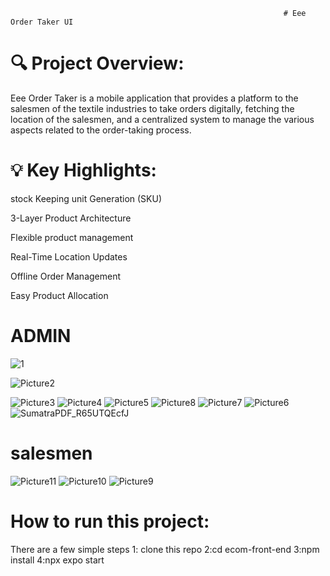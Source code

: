 
                                                                 # Eee Order Taker UI
# 🔍 Project Overview:

Eee Order Taker is a mobile application that provides a platform to the salesmen of the textile industries to take orders digitally, fetching the location of the salesmen, and a centralized system to manage the various aspects related to the order-taking process.

# 💡 Key Highlights:

stock Keeping unit Generation (SKU)

3-Layer Product Architecture

Flexible product management

Real-Time Location Updates

Offline Order Management

Easy Product Allocation


# ADMIN 

![1](https://github.com/ahmad6323/eee-order-taker-UI/assets/111060767/e93c1397-7bff-4d14-9b29-cdcede5d8417)

![Picture2](https://github.com/ahmad6323/eee-order-taker-UI/assets/111060767/b7fc17ed-5123-43a2-b80f-c8bd7a23977e)


![Picture3](https://github.com/ahmad6323/eee-order-taker-UI/assets/111060767/7f53f084-f911-43bc-a9d7-44a58066e427)
![Picture4](https://github.com/ahmad6323/eee-order-taker-UI/assets/111060767/410cbae8-b76c-4742-a9a0-0e13fa5380ae)
![Picture5](https://github.com/ahmad6323/eee-order-taker-UI/assets/111060767/cfa222b8-b974-40c9-ade6-1dae58eb582c)
![Picture8](https://github.com/ahmad6323/eee-order-taker-UI/assets/111060767/4d9e60d9-1abb-4b3b-9e8e-45ec851ac1f8)
![Picture7](https://github.com/ahmad6323/eee-order-taker-UI/assets/111060767/53c988b3-a84d-4705-9542-b611c2eea902)
![Picture6](https://github.com/ahmad6323/eee-order-taker-UI/assets/111060767/f606ba18-5964-41ff-a480-8418bd7a5bab)
![SumatraPDF_R65UTQEcfJ](https://github.com/ahmad6323/eee-order-taker-UI/assets/111060767/d27ddf95-3012-47bc-848b-02398133bd97)

# salesmen

![Picture11](https://github.com/ahmad6323/eee-order-taker-UI/assets/111060767/3f83bbc0-efa7-4e65-82ff-e7d89a161eb7)
![Picture10](https://github.com/ahmad6323/eee-order-taker-UI/assets/111060767/f5c3f600-23a3-4baa-89f4-736bca4f2af4)
![Picture9](https://github.com/ahmad6323/eee-order-taker-UI/assets/111060767/acd741f5-d450-4fb3-8e96-f3134d2a2c5f)

  # How to run this project:
  There are a few simple steps
  1: clone this repo
  2:cd ecom-front-end
  3:npm install
  4:npx expo start
  








